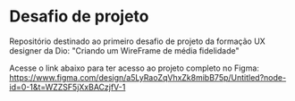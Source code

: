 # Desafio de projeto
Repositório destinado ao primeiro desafio de projeto da formação UX designer da Dio: "Criando um WireFrame de média fidelidade"

Acesse o link abaixo para ter acesso ao projeto completo no Figma:
https://www.figma.com/design/a5LyRaoZqVhxZk8mibB75p/Untitled?node-id=0-1&t=WZZSF5jXxBACzjfV-1
